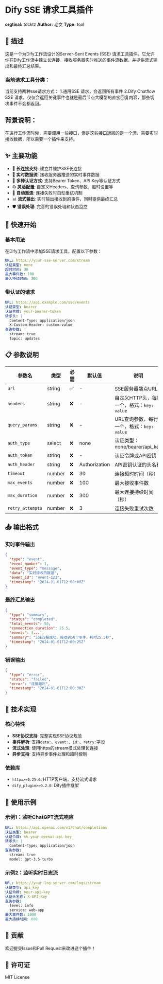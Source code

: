# Dify SSE 请求工具插件

**orgtinal:** tdcktz
**Author:** 老文
**Type:** tool

## 📖 描述

这是一个为Dify工作流设计的Server-Sent Events (SSE) 请求工具插件。它允许你在Dify工作流中建立长连接，接收服务器实时推送的事件流数据，并提供流式输出和最终汇总结果。

### 当前请求工具分类：
当前支持两种sse请求方式：
1.通用SSE 请求，会返回所有事件
2.Dify Chatflow SSE 请求，仅仅会返回关键事件也就是最后节点大模型的直接回复内容，那些切块事件不会都返回。


## 背景说明：
在进行工作流时候，需要调用一些接口，但是这些接口返回的是一个流，需要实时接收数据，所以需要一个插件来支持。


## ✨ 主要功能

- 🔗 **长连接支持**: 建立并维护SSE长连接
- 📡 **实时数据流**: 接收服务器推送的实时事件数据
- 🔐 **多种认证方式**: 支持Bearer Token、API Key等认证方式
- ⚙️ **灵活配置**: 自定义Headers、查询参数、超时设置等
- 🔄 **自动重连**: 连接失败时自动重试机制
- 📊 **流式输出**: 实时输出接收到的事件，同时提供最终汇总
- 🛡️ **错误处理**: 完善的错误处理和状态监控

## 🚀 快速开始

### 基本用法

在Dify工作流中添加SSE请求工具，配置以下参数：

```yaml
URL: https://your-sse-server.com/stream
认证类型: none
超时时间: 30
最大事件数: 100
最大持续时间: 300
```

### 带认证的请求

```yaml
URL: https://api.example.com/sse/events
认证类型: bearer
认证令牌: your-bearer-token
请求头: |
  Content-Type: application/json
  X-Custom-Header: custom-value
查询参数: |
  stream: true
  topic: updates
```

## 📋 参数说明

| 参数名 | 类型 | 必需 | 默认值 | 说明 |
|--------|------|------|--------|------|
| `url` | string | ✅ | - | SSE服务器端点URL |
| `headers` | string | ❌ | - | 自定义HTTP头，每行一个，格式：`key: value` |
| `query_params` | string | ❌ | - | URL查询参数，每行一个，格式：`key: value` |
| `auth_type` | select | ❌ | none | 认证类型：none/bearer/api_key |
| `auth_token` | string | ❌ | - | 认证令牌或API密钥 |
| `auth_header` | string | ❌ | Authorization | API密钥认证的头名称 |
| `timeout` | number | ❌ | 30 | 连接超时时间（秒） |
| `max_events` | number | ❌ | 100 | 最大接收事件数 |
| `max_duration` | number | ❌ | 300 | 最大连接持续时间（秒） |
| `retry_attempts` | number | ❌ | 3 | 连接失败重试次数 |

## 📤 输出格式

### 实时事件输出

```json
{
  "type": "event",
  "event_number": 1,
  "event_type": "message",
  "data": "实时接收的数据",
  "event_id": "event-123",
  "timestamp": "2024-01-01T12:00:00Z"
}
```

### 最终汇总输出

```json
{
  "type": "summary",
  "status": "completed",
  "total_events": 50,
  "connection_duration": 25.5,
  "events": [...],
  "summary": "SSE连接成功，接收到50个事件，耗时25.5秒",
  "timestamp": "2024-01-01T12:00:25Z"
}
```

### 错误输出

```json
{
  "type": "error",
  "status": "failed",
  "error": "连接超时",
  "timestamp": "2024-01-01T12:00:30Z"
}
```

## 🔧 技术实现

### 核心特性

- **SSE协议支持**: 完整实现SSE协议规范
- **事件解析**: 支持`data:`、`event:`、`id:`、`retry:`字段
- **流式处理**: 使用httpx的stream模式处理长连接
- **异步支持**: 支持异步事件处理和超时控制

### 依赖库

- `httpx>=0.25.0`: HTTP客户端，支持流式请求
- `dify_plugin>=0.2.0`: Dify插件框架

## 📝 使用示例

### 示例1：监听ChatGPT流式响应

```yaml
URL: https://api.openai.com/v1/chat/completions
认证类型: bearer
认证令牌: sk-your-openai-api-key
请求头: |
  Content-Type: application/json
查询参数: |
  stream: true
  model: gpt-3.5-turbo
```

### 示例2：监听实时日志流

```yaml
URL: https://your-log-server.com/logs/stream
认证类型: api_key
认证令牌: your-api-key
认证头名称: X-API-Key
查询参数: |
  level: info
  service: web-app
最大事件数: 1000
最大持续时间: 600
```


## 🤝 贡献

欢迎提交Issue和Pull Request来改进这个插件！

## 📄 许可证

MIT License



